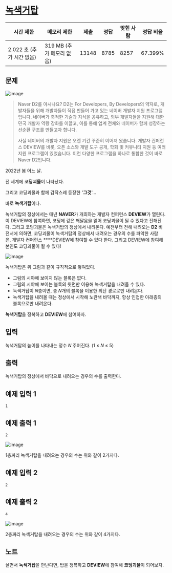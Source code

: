 # [녹색거탑](https://www.acmicpc.net/problem/24723)

| 시간 제한 | 메모리 제한 | 제출 | 정답 | 맞힌 사람 | 정답 비율 |
| --- | --- | --- | --- | --- | --- |
| 2.022 초 (추가 시간 없음) | 319 MB (추가 메모리 없음) | 13148 | 8785 | 8257 | 67.399% |

## 문제

![image](https://upload.acmicpc.net/d90f56a3-1cd2-4389-a352-3049748c8dad/-/preview/)

> Naver D2를 아시나요? D2는 For Developers, By Developers의 약자로, 개발자들을 위해 개발자들이 직접 만들어 가고 있는 네이버 개발자 지원 프로그램입니다. 네이버가 축적한 기술과 지식을 공유하고, 외부 개발자들을 지원해 대한민국 개발자 역량 강화를 이끌고, 이를 통해 업계 전체와 네이버가 함께 성장하는 선순환 구조를 만들고자 합니다.
> 
> 
> 사실 네이버의 개발자 지원은 오랜 기간 꾸준히 이어져 왔습니다. 개발자 컨퍼런스 DEVIEW를 비롯, 오픈 소스와 개발 도구 공개, 학회 및 커뮤니티 지원 등 여러 지원 프로그램이 있었습니다. 이런 다양한 프로그램을 하나로 통합한 것이 바로 Naver D2입니다.
> 

2022년 봄 어느 날.

전 세계에 **코딩괴물**이 나타났다.

그리고 코딩괴물과 함께 갑작스레 등장한 '**그것**'...

바로 **녹색거탑**이다.

녹색거탑의 정상에서는 매년 **NAVER**가 개최하는 개발자 컨퍼런스 **DEVIEW**가 열린다. 이 DEVIEW에 참여하면, 코딩에 깊은 깨달음을 얻어 코딩괴물이 될 수 있다고 전해진다. 그리고 코딩괴물은 녹색거탑의 정상에서 내려온다. 예전부터 전해 내려오는 **D2** 비전서에 의하면, 코딩괴물이 녹색거탑의 정상에서 내려오는 경우의 수를 파악한 사람은, 개발자 컨퍼런스 ****DEVIEW에 참여할 수 있다 한다. 그리고 DEVIEW에 참여해 본인도 코딩괴물이 될 수 있다!

![image](https://upload.acmicpc.net/db58c1ff-9dcd-4f53-8401-b66d74adcc66/-/preview/)

녹색거탑은 위 그림과 같이 규칙적으로 쌓여있다.

- 그림의 시야에 보이지 않는 블록은 없다.
- 그림의 시야에 보이는 블록의 윗면만 이용해 녹색거탑을 내려올 수 있다.
- 녹색거탑이 𝑁층이면, 총 𝑁개의 블록을 이용한 최단 경로로만 내려온다.
- 녹색거탑을 내려올 때는 정상에서 시작해 노란색 바닥까지, 항상 인접한 아래층의 블록으로만 내려온다.

**녹색거탑**을 정복하고 **DEVIEW**에 참여하자.

## 입력

녹색거탑의 높이를 나타내는 정수 𝑁 주어진다. (1 ≤ 𝑁 ≤ 5)

## 출력

녹색거탑의 정상에서 바닥으로 내려오는 경우의 수를 출력한다.

## 예제 입력 1

```
1

```

## 예제 출력 1

```
2

```

![image](https://upload.acmicpc.net/bbc52120-9ada-487f-8af4-6efae6672956/-/preview/)

1층짜리 녹색거탑을 내려오는 경우의 수는 위와 같이 2가지다.

## 예제 입력 2

```
2

```

## 예제 출력 2

```
4

```

![image](https://upload.acmicpc.net/34dd6b64-f709-4d4b-b786-3a1518ebd6bc/-/preview/)

2층짜리 녹색거탑을 내려오는 경우의 수는 위와 같이 4가지다.

## 노트

살면서 **녹색거탑**을 만난다면, 탑을 정복하고 **DEVIEW**에 참여해 **코딩괴물**이 되어보자.
